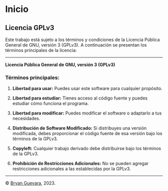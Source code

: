 # Inicio

## Licencia GPLv3

Este trabajo está sujeto a los términos y condiciones de la Licencia Pública General de GNU, versión 3 (GPLv3). A continuación se presentan los términos principales de la licencia:

---

**Licencia Pública General de GNU, versión 3 (GPLv3)**

### Términos principales:

1. **Libertad para usar:** Puedes usar este software para cualquier propósito.

2. **Libertad para estudiar:** Tienes acceso al código fuente y puedes estudiar cómo funciona el programa.

3. **Libertad para modificar:** Puedes modificar el software o adaptarlo a tus necesidades.

4. **Distribución de Software Modificado:** Si distribuyes una versión modificada, debes proporcionar el código fuente de esa versión bajo los términos de la GPLv3.

5. **Copyleft:** Cualquier trabajo derivado debe distribuirse bajo los términos de la GPLv3.

6. **Prohibición de Restricciones Adicionales:** No se pueden agregar restricciones adicionales a las establecidas por la GPLv3.

---

© [Bryan Guevara](https://github.com/BryanGuevara), 2023.